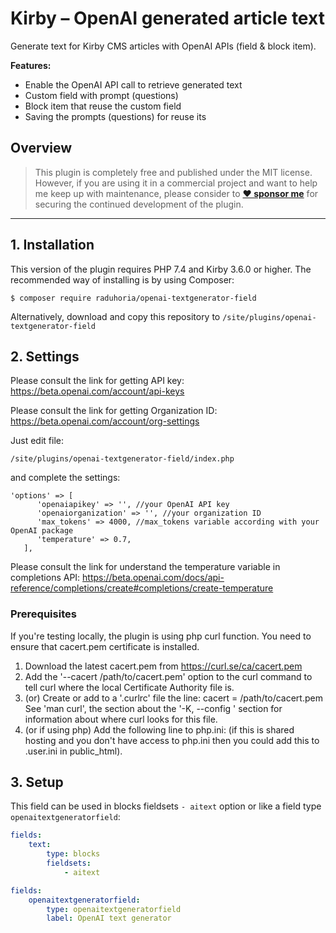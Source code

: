 # Kirby – OpenAI generated article text

Generate text for Kirby CMS articles with OpenAI APIs (field & block item).

**Features:**
- Enable the OpenAI API call to retrieve generated text
- Custom field with prompt (questions)
- Block item that reuse the custom field
- Saving the prompts (questions) for reuse its

## Overview

> This plugin is completely free and published under the MIT license. However, if you are using it in a commercial project and want to help me keep up with maintenance, please consider to **[❤️ sponsor me](https://github.com/sponsors/horia22)** for securing the continued development of the plugin.

****

## 1. Installation

This version of the plugin requires PHP 7.4 and Kirby 3.6.0 or higher. The recommended way of installing is by using Composer:

```
$ composer require raduhoria/openai-textgenerator-field
```

Alternatively, download and copy this repository to `/site/plugins/openai-textgenerator-field`

## 2. Settings
Please consult the link for getting API key: https://beta.openai.com/account/api-keys

Please consult the link for getting Organization ID: https://beta.openai.com/account/org-settings

Just edit file:
```
/site/plugins/openai-textgenerator-field/index.php
```
and complete the settings:
```
'options' => [
      'openaiapikey' => '', //your OpenAI API key
      'openaiorganization' => '', //your organization ID
      'max_tokens' => 4000, //max_tokens variable according with your OpenAI package
      'temperature' => 0.7,
   ],
```
Please consult the link for understand the temperature variable in completions API: https://beta.openai.com/docs/api-reference/completions/create#completions/create-temperature

### Prerequisites

If you're testing locally, the plugin is using php curl function. You need to ensure that cacert.pem certificate is installed.
1. Download the latest cacert.pem from https://curl.se/ca/cacert.pem
2. Add the '--cacert /path/to/cacert.pem' option to the curl command to tell curl where the local Certificate Authority file is.
3. (or) Create or add to a '.curlrc' file the line: cacert = /path/to/cacert.pem See 'man curl', the section about the '-K, --config <file>' section for information about where curl looks for this file.
4. (or if using php) Add the following line to php.ini: (if this is shared hosting and you don't have access to php.ini then you could add this to .user.ini in public_html).

## 3. Setup

This field can be used in blocks fieldsets `- aitext` option or like a field type `openaitextgeneratorfield`:

```yaml
fields:
    text:
        type: blocks
        fieldsets:
            - aitext
```
```yaml
fields:
    openaitextgeneratorfield:
        type: openaitextgeneratorfield
        label: OpenAI text generator
```
